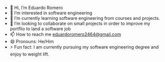 - 👋 Hi, I’m Eduardo Romero
- 👀 I’m interested in software engineering
- 🌱 I’m currently learning software engineering from courses and projects. 
- 💞️ I’m looking to collaborate on small projects in order to improve my portflio to land a software job
- 📫 How to reach me eduardoromero2464@gmail.com
- 😄 Pronouns: He/Him
- ⚡ Fun fact: I am currently pursuing my software engineering degree and enjoy to weight lift. 

<!---
eddymero/eddymero is a ✨ special ✨ repository because its `README.md` (this file) appears on your GitHub profile.
You can click the Preview link to take a look at your changes.
--->
